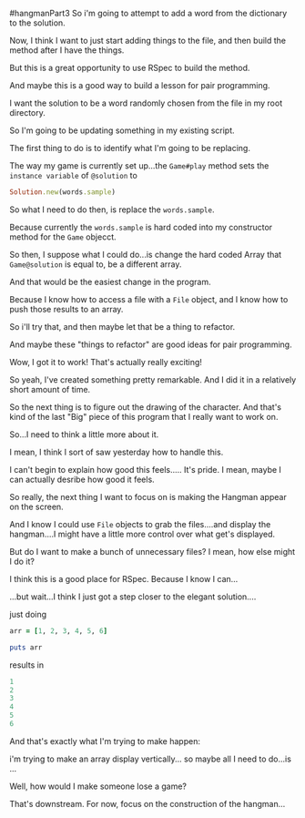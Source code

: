 #hangmanPart3
So i'm going to attempt to add a word from the dictionary to the solution. 

Now, I think I want to just start adding things to the file, and then build the method after I have the things. 

But this is a great opportunity to use RSpec to build the method. 

And maybe this is a good way to build a lesson for pair programming. 

I want the solution to be a word randomly chosen from the file in my root directory. 

So I'm going to be updating something in my existing script. 

The first thing to do is to identify what I'm going to be replacing. 

The way my game is currently set up...the `Game#play` method sets the `instance variable` of `@solution` to 

```ruby
Solution.new(words.sample)
```

So what I need to do then, is replace the `words.sample`. 

Because currently the `words.sample` is hard coded into my constructor method for the `Game` objecct. 

So then, I suppose what I could do...is change the hard coded Array that `Game@solution` is equal to, be a different array. 

And that would be the easiest change in the program. 

Because I know how to access a file with a `File` object, and I know how to push those results to an array. 

So i'll try that, and then maybe let that be a thing to refactor. 

And maybe these "things to refactor" are good ideas for pair programming. 

Wow, I got it to work! That's actually really exciting!

So yeah, I've created something pretty remarkable. And I did it in a relatively short amount of time. 

So the next thing is to figure out the drawing of the character. And that's kind of the last "Big" piece of this program that I really want to work on. 

So...I need to think a little more about it. 

I mean, I think I sort of saw yesterday how to handle this. 
 
I can't begin to explain how good this feels..... It's pride. I mean, maybe I can actually desribe how good it feels. 

So really, the next thing I want to focus on is making the Hangman appear on the screen. 

And I know I could use `File` objects to grab the files....and display the hangman....I might have a little more control over what get's displayed. 

But do I want to make a bunch of unnecessary files? I mean, how else might I do it? 

I think this is a good place for RSpec. Because I know I can...

...but wait...I think I just got a step closer to the elegant solution....

just doing

```ruby
arr = [1, 2, 3, 4, 5, 6]

puts arr
```

results in 

```ruby
1
2
3
4
5
6
```

And that's exactly what I'm trying to make happen: 

i'm trying to make an array display vertically... so maybe all I need to do...is ...

Well, how would I make someone lose a game?

That's downstream. For now, focus on the construction of the hangman...